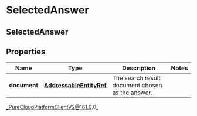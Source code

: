 # SelectedAnswer

## SelectedAnswer

## Properties

|Name | Type | Description | Notes|
|------------ | ------------- | ------------- | -------------|
| **document** | [**AddressableEntityRef**](AddressableEntityRef) | The search result document chosen as the answer. | |



_PureCloudPlatformClientV2@161.0.0_
